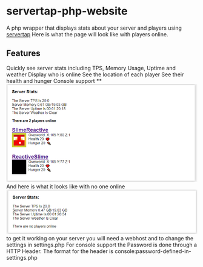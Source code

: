 # servertap-php-website
A php wrapper that displays stats about your server and players using [servertap](https://servertap.io)
Here is what the page will look like with players online.


## Features
Quickly see server stats including TPS, Memory Usage, Uptime and weather
Display who is online
See  the location of each player
See their health and hunger
Console support
**
![Example photo with players online](https://raw.githubusercontent.com/ReactiveSlime/servertap-php-website/main/Screenshot%202023-04-05%20222711.png)
And here is what it looks like with no one online
![Example photo with no one online](https://raw.githubusercontent.com/ReactiveSlime/servertap-php-website/main/Screenshot%202023-04-05%20222815.png)
to get it working on your server you will need a webhost and to change the settings in settings.php
For console support the Password is done through a HTTP Header.
The format for the header is console:password-defined-in-settings.php
